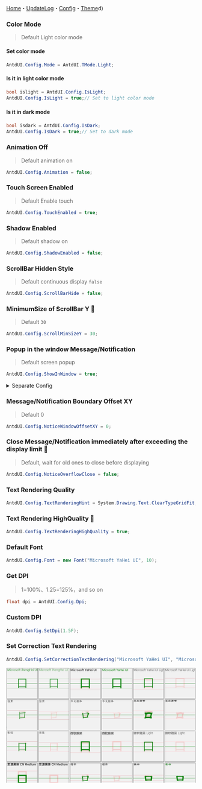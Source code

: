﻿[Home](Home.md)・[UpdateLog](UpdateLog.md)・[Config](Config.md)・[Theme](Theme.md)d)

### Color Mode

> Default Light color mode

#### Set color mode

``` csharp
AntdUI.Config.Mode = AntdUI.TMode.Light;
```

#### Is it in light color mode

``` csharp
bool islight = AntdUI.Config.IsLight;
AntdUI.Config.IsLight = true;// Set to light color mode
```

#### Is it in dark mode

``` csharp
bool isdark = AntdUI.Config.IsDark;
AntdUI.Config.IsDark = true;// Set to dark mode
```

### Animation Off

> Default animation on

``` csharp
AntdUI.Config.Animation = false;
```

### Touch Screen Enabled

> Default Enable touch

``` csharp
AntdUI.Config.TouchEnabled = true;
```

### Shadow Enabled

> Default shadow on

``` csharp
AntdUI.Config.ShadowEnabled = false;
```

### ScrollBar Hidden Style

> Default continuous display `false`

``` csharp
AntdUI.Config.ScrollBarHide = false;
```

### MinimumSize of ScrollBar Y 🔴

> Default `30`

``` csharp
AntdUI.Config.ScrollMinSizeY = 30;
```

### Popup in the window Message/Notification

> Default screen popup

``` csharp
AntdUI.Config.ShowInWindow = true;
```

<details>
<summary>Separate Config</summary>

> Popup in the window (Message)
``` csharp
AntdUI.Config.ShowInWindowByMessage = true;
```

> Popup in the window (Notification)
``` csharp
AntdUI.Config.ShowInWindowByNotification = true;
```

</details>

### Message/Notification Boundary Offset XY

> Default 0

``` csharp
AntdUI.Config.NoticeWindowOffsetXY = 0;
```

### Close Message/Notification immediately after exceeding the display limit 🔴

> Default, wait for old ones to close before displaying

``` csharp
AntdUI.Config.NoticeOverflowClose = false;
```

### Text Rendering Quality

``` csharp
AntdUI.Config.TextRenderingHint = System.Drawing.Text.ClearTypeGridFit;
```

### Text Rendering HighQuality 🔴

``` csharp
AntdUI.Config.TextRenderingHighQuality = true;
```

### Default Font

``` csharp
AntdUI.Config.Font = new Font("Microsoft YaHei UI", 10);
```

### Get DPI

> 1=100%、1.25=125%，and so on

``` csharp
float dpi = AntdUI.Config.Dpi;
```

### Custom DPI

``` csharp
AntdUI.Config.SetDpi(1.5F);
```

### Set Correction Text Rendering

``` csharp
AntdUI.Config.SetCorrectionTextRendering("Microsoft YaHei UI", "Microsoft YaHei"); //List of fonts that need to be corrected
```

![CorrectionTextRendering](Img/CorrectionTextRendering.jpg)